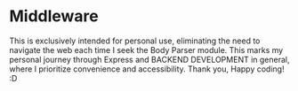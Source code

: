 # Middleware
This is exclusively intended for personal use, eliminating the need to navigate the web each time I seek the Body Parser module. This marks my personal journey through Express and BACKEND DEVELOPMENT in general, where I prioritize convenience and accessibility. Thank you, Happy coding! :D
